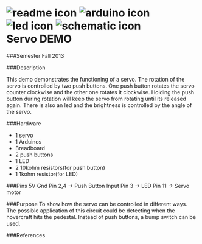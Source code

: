 <h1>
<img src="https://raw.github.com/TinkerUMD/TinkerUMD/master/icons/readme_icon_64x64.jpg" alt="readme icon" >
<img src="https://raw.github.com/TinkerUMD/TinkerUMD/master/icons/arduino_icon_64x64.jpg" alt="arduino icon">
<img src="https://raw.github.com/TinkerUMD/TinkerUMD/master/icons/led_icon_64x64.jpg" alt="led icon">
<img src="https://raw.github.com/TinkerUMD/TinkerUMD/master/icons/schematic_icon_64x64.jpg" alt="schematic icon">
<br>
Servo DEMO
</h1>

###Semester
Fall 2013

###Description

This demo demonstrates the functioning of a servo. The rotation of the servo is controlled by two push buttons.
One push button rotates the servo counter clockwise and the other one rotates it clockwise. Holding the push button during
rotation will keep the servo from rotating until its released again. There is also an led and the brightness is controlled
by the angle of the servo.

###Hardware
* 1 servo 
* 1 Arduinos
* Breadboard
* 2 push buttons
* 1 LED
* 2 10kohm resistors(for push button)
* 1 1kohm resistor(for LED)

###Pins
5V
Gnd
Pin 2,4 -> Push Button Input
Pin 3   -> LED
Pin 11  -> Servo motor

###Purpose
To show how the servo can be controlled in different ways. The possible application of this circuit could be detecting
when the hovercraft hits the pedestal. Instead of push buttons, a bump switch can be used.

###References


